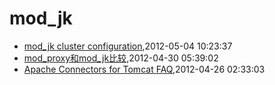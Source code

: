 # mod_jk
* [mod_jk cluster configuration](/2012/2012-05-04-mod_jk-cluster-configuration),2012-05-04 10:23:37
* [mod_proxy和mod_jk比较](/2012/2012-04-30-mod_proxy-and-cmod_jk),2012-04-30 05:39:02
* [Apache Connectors for Tomcat FAQ](/2012/2012-04-26-apache-connectors-for-tomcat),2012-04-26 02:33:03
